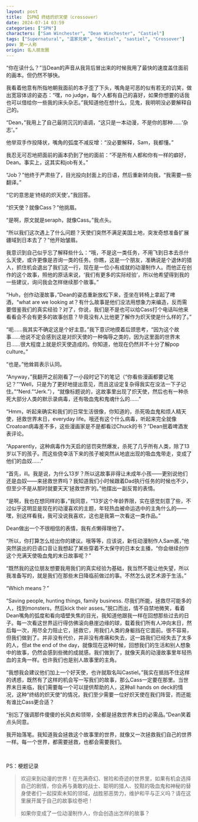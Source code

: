 ```yaml
---
layout: post
title: 【SPN】终结的炽天使（crossover）
date: 2024-07-14 03:59
categories: ["SPN"]
characters: ["Sam Winchester", "Dean Winchester", "Castiel"]
tags: ["Supernatural", "温家兄弟", "destiel", "sastiel", "Crossover"]
pov: 第一人称
origin: 名人朋友圈
---
```


“你在读什么？”当Dean的声音从我背后冒出来的时候我用了最快的速度盖住面前的画本。但仍然不够快。

我看着他意有所指地朝我面前的本子歪了下头，嘴角是可恶的似有若无的讥笑，做出宽容体谅的姿态：“嘿，no judge，每个人都有自己的喜好，如果你想要的话我也可以借给你一些我的床头杂志。”我知道他在想什么，见鬼，我明明没必要解释自己的。

“Dean，”我用上了自己最阴沉沉的语调，“这只是一本动漫，不是你的那种……‘杂志’。”

他举双手作投降状，嘴角的弧度不减反增：“没必要解释，Sam，我都懂。”

我忍无可忍地把面前的画本扔到了他的面前：“不是所有人都和你有一样的癖好，Dean。事实上，这其实和job有关。”

“Job？”他终于严肃些了，目光投向封面上的日语，然后重新转向我，“我需要一些翻译。”

“它的意思是‘终结的炽天使’。”我回答。

“炽天使？就像Cass？”他挑眉。

“是啊，原文就是seraph，就像Cass。”我点头。

“所以我们这次遇上了什么问题？天使们突然不满足美国土地，突发奇想准备扩展疆域到日本去了？”他开始皱眉。

我意识到自己似乎忘了解释些什么：“哦，不是这一类任务，不用飞到日本去杀什么天使，或许更像是咨询一类的任务。你瞧，这是一个朋友，准确说是个退休的猎人，抓住机会退出了我们这一行，现在是一位小有成就的动漫制作人。而他正在创作的这个故事，照他的原话来说，‘我们有更多的实际经验’，所以他希望得到我的一些建议，询问我会怎样继续那个故事。”

“Huh，创作动漫故事，”Dean的姿态重新放松下来，歪坐在转椅上拿起了啤酒，“what are we looking at？有什么故事是他们没法用想象力来编造，反而需要借鉴我们的真实经验？对了，你说，我们是不是也可以给Cass打个电话叫他来看看会不会有更多的故事创意？毕竟没有人比他更了解作为炽天使是什么样的了。”

“呃……我其实不确定这是个好主意。”我下意识地摸着后颈思考，“因为这个故事……他说不定会感到这是对炽天使的一种侮辱之类的，因为这里面的世界末日……很大程度上就是炽天使造成的。你知道，他现在仍然并不十分了解pop culture。”

“也是。”他耸肩表示认同。

“Anyway，”我翻开之前刚看了一小段时记下的笔记（“你看些漫画都要记笔记？”“Well，只是为了更好地提出意见，而且这设定复杂得我实在没法一下子记住。”“Nerd.”“Jerk.”），“就像标题说的，这故事里出现了炽天使，然后也有一种杀死大部分人类的默示录病毒，还有吸血鬼和鬼魂什么的……”

“Hmm，听起来确实和我们的日常生活很像，你知道的，杀死吸血鬼和烦人精天使，拯救世界末日，everyday life。哦还有这个什么病毒，听起来完全就像Croatoan病毒差不多，这些漫画家是不是都看过Chuck的书？”Dean抿着啤酒发表评论。

“Apparently，这种病毒作为天启的惩罚突然爆发，杀死了几乎所有人类，除了13岁以下的孩子。而这些侥幸活下来的孩子被突然从地底出现的吸血鬼带走，变成了他们的血奴……”

“首先，ill。我是说，为什么13岁？所以这故事非得让未成年小孩——更别说他们还是血奴——来拯救世界吗？我知道我们小时候跟着Dad执行任务的时候也不少，但至少不是从那时就要天天’拯救世界‘的。”他摆出一副反胃的表情。

“是啊，我也在想同样的事，”我同意，“13岁这个年龄界限，实在感觉刻意了些，不过似乎这明显是现在的动漫喜欢的主题，年轻热血被命运选中的主角什么的——嘿，别这样看我，我可没说我喜欢，这也是我第一次看这一类作品。”

Dean做出一个不很相信的表情，我有点懒得理他了。

“所以，你打算怎么给出你的建议。哦等等，应该说，新任动漫制作人Sam酱，”他突然装出的日语口音让我想起了某些穿着不太保守的日本女主播，“你会继续创作这个充满天使吸血鬼的末日故事呢？”

“既然我的这位朋友想要我用我们的真实经验为基础，我当然不能让他失望，所以我准备写的，就是我们在那些末日降临前做过的事。不然怎么说艺术源于生活。”

“Which means？”

“Saving people, hunting things, family business. 尽我们所能，拯救尽可能多的人，找到monsters，然后kick their asses。”脱口而出，情不自禁地微笑，看着Dean嘴角的弧度和看向墙壁失焦的目光，我知道他跟我一样在回想那些过去的日子。每一次看这世界运行得仿佛滚向悬崖边缘的球，载着我们所有人冲向末日，然后每一次，用尽全力阻止它，拯救它，用我们人类的身躯挡在它面前。很不容易，但我们做到了。并非没有代价，并非没有疼痛和失去，这一路我们已经失去了太多的人，但at the end of the day，就像现在这种时候，回想我们的生活和别人想象中的故事，仍然会感到些微的成就感。我们做到了，就像天真的动漫故事里年轻热血的主角一样。也许我们也是别人故事里的主角。

“我想我会建议他们加上一个好天使，也许就取名叫Castiel。”我实在抵挡不住这样的诱惑，既然有了这样的机会写一写我们的故事，那么Cass一定要在那里。当世界末日来临，我们需要每一个可以提供帮助的人，这种all hands on deck的情况，这种“终结的炽天使”的情况，我们至少需要一位好炽天使在我们阵营，而还能有谁比Cass更合适？

“别忘了强调那件傻傻的长风衣和领带，全都是拯救世界末日的必需品。”Dean笑着点头同意。

我开始落笔。我知道我会拯救这个故事里的世界，就像又一次拯救我们自己的世界一样。每一个世界，都需要拯救，也都会需要我们。

<br>

PS：梗题记录

> 欢迎来到动漫的世界！在充满奇幻、冒险和奇迹的世界里，如果有机会选择自己的剧情，你会再与勇敢的战士、聪明的猎人、狡黠的吸血鬼和神秘的替身使者们一起探索未知的领域，战胜邪恶势力，维护和平与正义吗？请在这里展开属于自己的故事绘卷吧！
>
> 如果你变成了一位动漫制作人，你会创造出怎样的故事？
